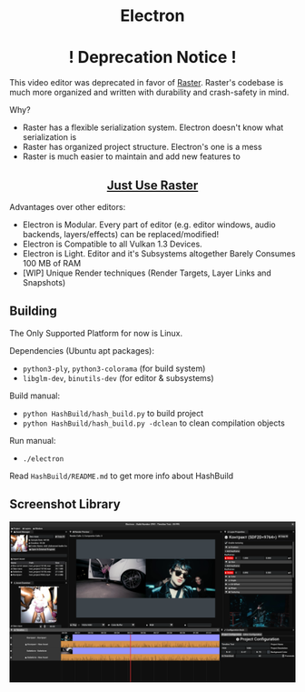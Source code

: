 # <h1><p align="center">Electron</p></h1>
<h1 align="center">! Deprecation Notice !</h1>

This video editor was deprecated in favor of [Raster](https://github.com/corgifist/raster). Raster's codebase is much more organized and written with durability and crash-safety in mind.

Why?
* Raster has a flexible serialization system. Electron doesn't know what serialization is 
* Raster has organized project structure. Electron's one is a mess
* Raster is much easier to maintain and add new features to


<h2 align="center">
   <a href="https://github.com/corgifist/raster">Just Use Raster</a>
</h2>


Advantages over other editors:
* Electron is Modular. Every part of editor (e.g. editor windows, audio backends, layers/effects) can be replaced/modified!
* Electron is Compatible to all Vulkan 1.3 Devices.
* Electron is Light. Editor and it's Subsystems altogether Barely Consumes 100 MB of RAM
* [WIP] Unique Render techniques (Render Targets, Layer Links and Snapshots) 

## Building
The Only Supported Platform for now is Linux.

Dependencies (Ubuntu apt packages):
* `python3-ply`, `python3-colorama` (for build system)
* `libglm-dev`, `binutils-dev` (for editor & subsystems)

Build manual:
* `python HashBuild/hash_build.py` to build project
* `python HashBuild/hash_build.py -dclean` to clean compilation objects

Run manual:
* `./electron`

Read `HashBuild/README.md` to get more info about HashBuild


## Screenshot Library
![Screenshot](gallery/GalleryImage4.png "")
